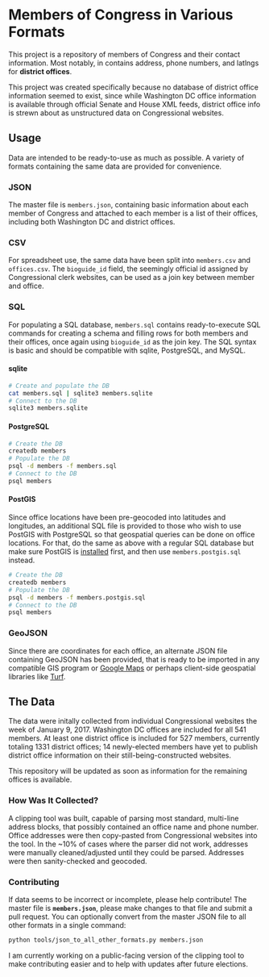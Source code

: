 # Members of Congress in Various Formats

This project is a repository of members of Congress and their contact information.
Most notably, in contains address, phone numbers, and latlngs for **district offices**.

This project was created specifically because no database of district office
information seemed to exist, since while Washington DC office information
is available through official Senate and House XML feeds, district office
info is strewn about as unstructured data on Congressional websites.

## Usage

Data are intended to be ready-to-use as much as possible. A variety of formats
containing the same data are provided for convenience.

### JSON

The master file is `members.json`, containing basic information about each
member of Congress and attached to each member is a list of their offices,
including both Washington DC and district offices.

### CSV

For spreadsheet use, the same data have been split into `members.csv` and
`offices.csv`. The `bioguide_id` field, the seemingly official id assigned
by Congressional clerk websites, can be used as a join key between
member and office.

### SQL

For populating a SQL database, `members.sql` contains ready-to-execute
SQL commands for creating a schema and filling rows for both members
and their offices, once again using `bioguide_id` as the join key.
The SQL syntax is basic and should be compatible with sqlite, PostgreSQL, and MySQL.

#### sqlite

```bash
# Create and populate the DB
cat members.sql | sqlite3 members.sqlite
# Connect to the DB
sqlite3 members.sqlite
```

#### PostgreSQL

```bash
# Create the DB
createdb members
# Populate the DB
psql -d members -f members.sql
# Connect to the DB
psql members
```

#### PostGIS

Since office locations have been pre-geocoded into latitudes and longitudes,
an additional SQL file is provided to those who wish to use PostGIS with
PostgreSQL so that geospatial queries can be done on office locations.
For that, do the same as above with a regular SQL database but make sure
PostGIS is [installed](http://postgis.net/install/) first, and then
use `members.postgis.sql` instead.

```bash
# Create the DB
createdb members
# Populate the DB
psql -d members -f members.postgis.sql
# Connect to the DB
psql members
```

### GeoJSON

Since there are coordinates for each office, an alternate JSON file containing
GeoJSON has been provided, that is ready to be imported in any compatible GIS
program or [Google Maps](https://developers.google.com/maps/documentation/javascript/datalayer#load_geojson)
or perhaps client-side geospatial libraries like [Turf](http://turfjs.org/).

## The Data

The data were initally collected from individual Congressional websites the week of
January 9, 2017. Washington DC offices are included for all 541 members. At least
one district office is included for 527 members, currently totaling 1331 district
offices; 14 newly-elected members have yet to publish district office information
 on their still-being-constructed websites.

This repository will be updated as soon as information for the remaining offices
is available.

### How Was It Collected?

A clipping tool was built, capable of parsing most standard, multi-line address
blocks, that possibly contained an office name and phone number. Office addresses
were then copy-pasted from Congressional websites into the tool. In the ~10% of
cases where the parser did not work, addresses were manually cleaned/adjusted
until they could be parsed. Addresses were then sanity-checked and geocoded.

### Contributing

If data seems to be incorrect or incomplete, please help contribute!
The master file is **`members.json`**, please make changes to that file
and submit a pull request. You can optionally convert from the master JSON
file to all other formats in a single command:

```bash
python tools/json_to_all_other_formats.py members.json
```

I am currently working on a public-facing version of the clipping tool
to make contributing easier and to help with updates after future elections.